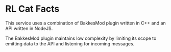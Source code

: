 # RL Cat Facts

This service uses a combination of BakkesMod plugin written in C++ and an API written in NodeJS.

The BakkesMod plugin maintains low complexity by limiting its scope to emitting data to the API and listening for incoming messages.
